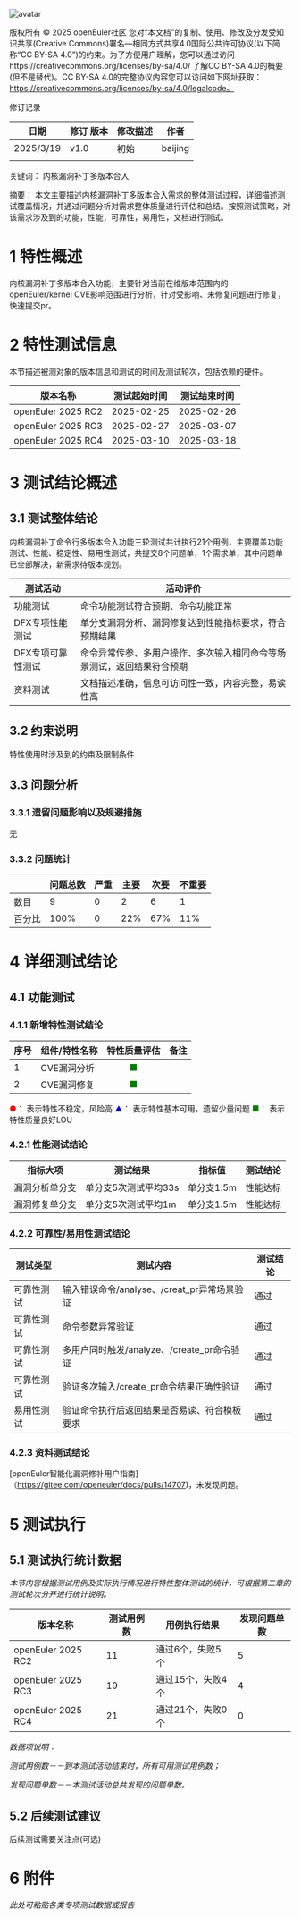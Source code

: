 ![avatar](../../images/openEuler.png)


版权所有 © 2025  openEuler社区
 您对“本文档”的复制、使用、修改及分发受知识共享(Creative Commons)署名—相同方式共享4.0国际公共许可协议(以下简称“CC BY-SA 4.0”)的约束。为了方便用户理解，您可以通过访问https://creativecommons.org/licenses/by-sa/4.0/ 了解CC BY-SA 4.0的概要 (但不是替代)。CC BY-SA 4.0的完整协议内容您可以访问如下网址获取：https://creativecommons.org/licenses/by-sa/4.0/legalcode。

修订记录

| 日期 | 修订   版本 | 修改描述 | 作者 |
| ---- | ----------- | -------- | ---- |
|  2025/3/19    |  v1.0           |  初始        |    baijing  |
|      |             |          |      |

关键词： 内核漏洞补丁多版本合入

摘要：
本文主要描述内核漏洞补丁多版本合入需求的整体测试过程，详细描述测试覆盖情况，并通过问题分析对需求整体质量进行评估和总结。按照测试策略，对该需求涉及到的功能，性能，可靠性，易用性，文档进行测试。


# 1     特性概述

内核漏洞补丁多版本合入功能，主要针对当前在维版本范围内的openEuler/kernel CVE影响范围进行分析，针对受影响、未修复问题进行修复，快速提交pr。

# 2     特性测试信息

本节描述被测对象的版本信息和测试的时间及测试轮次，包括依赖的硬件。

| 版本名称 | 测试起始时间 | 测试结束时间 |
| -------- | ------------ | ------------ |
|    openEuler 2025 RC2      |      2025-02-25       |    2025-02-26          |
|    openEuler 2025 RC3      |      2025-02-27       |    2025-03-07          |
|    openEuler 2025 RC4      |      2025-03-10       |    2025-03-18 |
# 3     测试结论概述

## 3.1   测试整体结论
内核漏洞补丁命令行多版本合入功能三轮测试共计执行21个用例，主要覆盖功能测试、性能、稳定性、易用性测试，共提交8个问题单，1个需求单，其中问题单已全部解决，新需求待版本规划。

| 测试活动 | 活动评价 |
| ------- | ------- |
| 功能测试 | 命令功能测试符合预期、命令功能正常 |
| DFX专项性能测试 | 单分支漏洞分析、漏洞修复达到性能指标要求，符合预期结果 |
| DFX专项可靠性测试 | 命令异常传参、多用户操作、多次输入相同命令等场景测试，返回结果符合预期 |
| 资料测试 |  文档描述准确，信息可访问性一致，内容完整，易读性高  | 


## 3.2   约束说明

特性使用时涉及到的约束及限制条件

## 3.3  问题分析

### 3.3.1 遗留问题影响以及规避措施

无

### 3.3.2 问题统计

|        | 问题总数 | 严重 | 主要 | 次要 | 不重要 |
| ------ | -------- | ---- | ---- | ---- | ------ |
| 数目   |     9     |    0  |    2  |   6   |    1    |
| 百分比 |    100%      |   0   |   22%   |   67%   |    11%    |

# 4 详细测试结论

## 4.1 功能测试

### 4.1.1 新增特性测试结论

| 序号 | 组件/特性名称 | 特性质量评估 | 备注 |
| --- | ----------- | :--------: | --- |
|1 |CVE漏洞分析 | <font color=green>■</font> |   |
| 2|CVE漏洞修复 | <font color=green>■</font> |   |

<font color=red>●</font>： 表示特性不稳定，风险高
<font color=blue>▲</font>： 表示特性基本可用，遗留少量问题
<font color=green>■</font>： 表示特性质量良好LOU


### 4.2.1 性能测试结论

| 指标大项 | 测试结果 | 指标值 | 测试结论 |
| ------- | ------- | ------ | ------- |
|    漏洞分析单分支     |   单分支5次测试平均33s  |  单分支1.5m    |性能达标       |
|    漏洞修复单分支     |    单分支5次测试平均1m  |    单分支1.5m    |  性能达标     |

### 4.2.2 可靠性/易用性测试结论

| 测试类型 | 测试内容 | 测试结论 |
| ------- | ------- | -------- |
|  可靠性测试       | 输入错误命令/analyse、/creat_pr异常场景验证        |      通过    |
|  可靠性测试       | 命令参数异常验证        |      通过    |
|  可靠性测试       | 多用户同时触发/analyze、/create_pr命令验证       |      通过    |
|  可靠性测试       | 验证多次输入/create_pr命令结果正确性验证        |      通过    |
|  易用性测试       | 验证命令执行后返回结果是否易读、符合模板要求| 通过|
### 4.2.3 资料测试结论
[openEuler智能化漏洞修补用户指南] （https://gitee.com/openeuler/docs/pulls/14707)，未发现问题。


# 5     测试执行

## 5.1   测试执行统计数据

*本节内容根据测试用例及实际执行情况进行特性整体测试的统计，可根据第二章的测试轮次分开进行统计说明。*

| 版本名称 | 测试用例数 | 用例执行结果 | 发现问题单数 |
| -------- | ---------- | ------------ | ------------ |
|   openEuler 2025 RC2        |      11      |     通过6个，失败5个         |       5      |
|   openEuler 2025 RC3       |     19  |     通过15个，失败4个         |          4    |
|   openEuler 2025 RC4       |     21  |     通过21个，失败0个       |          0   |
*数据项说明：*

*测试用例数－－到本测试活动结束时，所有可用测试用例数；*

*发现问题单数－－本测试活动总共发现的问题单数。*

## 5.2   后续测试建议

后续测试需要关注点(可选)

# 6     附件

*此处可粘贴各类专项测试数据或报告*

 



 

 